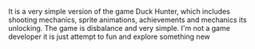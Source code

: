 It is a very simple version of the game Duck Hunter, which includes shooting mechanics, sprite animations, achievements and mechanics its unlocking. The game is disbalance and very simple. I'm not a game developer it is just attempt to fun and explore something new
